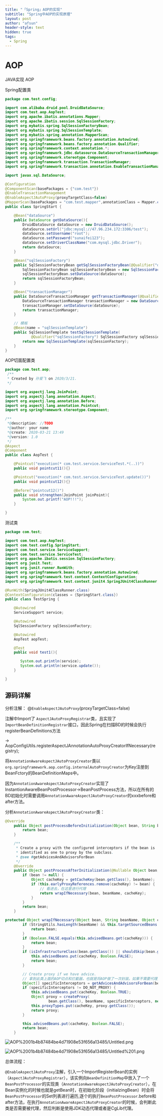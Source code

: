```yaml
---
title: "「Spring」AOP的实现"
subtitle: "Spring中AOP的实现原理"
layout: post
author: "afsun"
header-style: text
hidden: true
tags:
  - Spring
---
```

# AOP

JAVA实现 AOP

Spring配置类



```java
package com.test.config;

import com.alibaba.druid.pool.DruidDataSource;
import com.test.aop.AopTest;
import org.apache.ibatis.annotations.Mapper;
import org.apache.ibatis.session.SqlSessionFactory;
import org.mybatis.spring.SqlSessionFactoryBean;
import org.mybatis.spring.SqlSessionTemplate;
import org.mybatis.spring.annotation.MapperScan;
import org.springframework.beans.factory.annotation.Autowired;
import org.springframework.beans.factory.annotation.Qualifier;
import org.springframework.context.annotation.*;
import org.springframework.jdbc.datasource.DataSourceTransactionManager;
import org.springframework.stereotype.Component;
import org.springframework.transaction.TransactionManager;
import org.springframework.transaction.annotation.EnableTransactionManagement;

import javax.sql.DataSource;

@Configuration
@ComponentScan(basePackages = {"com.test"})
@EnableTransactionManagement
@EnableAspectJAutoProxy(proxyTargetClass=false)
@MapperScan(basePackages = "com.test.mapper",annotationClass = Mapper.class)
public class SpringStart {

    @Bean("dataSource")
    public DataSource getDataSource(){
        DruidDataSource dataSource = new DruidDataSource();
        dataSource.setUrl("jdbc:mysql://47.96.234.172:3306/test");
        dataSource.setUsername("root");
        dataSource.setPassword("sunaifei123");
        dataSource.setDriverClassName("com.mysql.jdbc.Driver");
        return dataSource;
    }

    @Bean("sqlSessionFactory")
    public SqlSessionFactoryBean getSqlSessionFactoryBean(@Qualifier("dataSource") DataSource dataSource){
        SqlSessionFactoryBean sqlSessionFactoryBean = new SqlSessionFactoryBean();
        sqlSessionFactoryBean.setDataSource(dataSource);
        return sqlSessionFactoryBean;
    }

    @Bean("transactionManager")
    public DataSourceTransactionManager getTransactionManager(@Qualifier("dataSource")@Autowired DataSource dataSource){
        DataSourceTransactionManager transactionManager = new DataSourceTransactionManager();
        transactionManager.setDataSource(dataSource);
        return transactionManager;
    }

    // 模板
    @Bean(name = "sqlSessionTemplate")
    public SqlSessionTemplate testSqlSessionTemplate(
            @Qualifier("sqlSessionFactory") SqlSessionFactory sqlSessionFactory) throws Exception {
        return new SqlSessionTemplate(sqlSessionFactory);
    }
}
```

AOP切面配置类

```java
package com.test.aop;   
 /**
 * Created by 孙爱飞 on 2020/3/21.
 */

import org.aspectj.lang.JoinPoint;
import org.aspectj.lang.annotation.Aspect;
import org.aspectj.lang.annotation.Before;
import org.aspectj.lang.annotation.Pointcut;
import org.springframework.stereotype.Component;

/**
 *@description: //TODO
 *@author: your name
 *@create: 2020-03-21 13:49
 *@version: 1.0
 */
@Aspect
@Component
public class AopTest {

    @Pointcut("execution(* com.test.service.ServiceTest.*(..))")
    public void pointcut11(){}

    @Pointcut("execution(* com.test.service.ServiceTest.update())")
    public void pointcut12(){}

    @Before("pointcut12()")
    public void strengthen(JoinPoint joinPoint){
        System.out.printf("AOP!!!");
    }

}
```

测试类

```java
package com.test;

import com.test.aop.AopTest;
import com.test.config.SpringStart;
import com.test.service.ServiceSupport;
import com.test.service.ServiceTest;
import org.apache.ibatis.session.SqlSessionFactory;
import org.junit.Test;
import org.junit.runner.RunWith;
import org.springframework.beans.factory.annotation.Autowired;
import org.springframework.test.context.ContextConfiguration;
import org.springframework.test.context.junit4.SpringJUnit4ClassRunner;

@RunWith(SpringJUnit4ClassRunner.class)
@ContextConfiguration(classes = {SpringStart.class})
public class TestSpring {

    @Autowired
    ServiceSupport service;

    @Autowired
    SqlSessionFactory sqlSessionFactory;

    @Autowired
    AopTest aopTest;

    @Test
    public void test1(){

       System.out.println(service);
       System.out.println(service.update());
    }

}
```

## 源码详解

分析注解： @`EnableAspectJAutoProxy`(proxyTargetClass=false)

注解中Import了 `AspectJAutoProxyRegistrar`类，且实现了`ImportBeanDefinitionRegistrar`接口，因此Spring在扫描BD的时候会执行registerBeanDefinitions方法

→ AopConfigUtils.registerAspectJAnnotationAutoProxyCreatorIfNecessary(registry);

将`AnnotationAwareAspectJAutoProxyCreator`类以`org.springframework.aop.config.internalAutoProxyCreator`为Key注册到BeanFctory的BeanDefinitionMaps中。

因为`AnnotationAwareAspectJAutoProxyCreator`实现了InstantionAwareBeanPostProcessor→BeanPostProcess方法，所以在所有的BD初始化时需要调用`AnnotationAwareAspectJAutoProxyCreator`的xxxbefore和after方法。

分析`AnnotationAwareAspectJAutoProxyCreator`类：

```java
@Override
	public Object postProcessBeforeInitialization(Object bean, String beanName) {
		return bean;
	}

	/**
	 * Create a proxy with the configured interceptors if the bean is
	 * identified as one to proxy by the subclass.
	 * @see #getAdvicesAndAdvisorsForBean
	 */
	@Override
	public Object postProcessAfterInitialization(@Nullable Object bean, String beanName) {
		if (bean != null) {
			Object cacheKey = getCacheKey(bean.getClass(), beanName);
			if (this.earlyProxyReferences.remove(cacheKey) != bean) {
				// 看进去，在这里进行代理
				return wrapIfNecessary(bean, beanName, cacheKey);
			}
		}
		return bean;
	}

protected Object wrapIfNecessary(Object bean, String beanName, Object cacheKey) {
		if (StringUtils.hasLength(beanName) && this.targetSourcedBeans.contains(beanName)) {
			return bean;
		}
		if (Boolean.FALSE.equals(this.advisedBeans.get(cacheKey))) {
			return bean;
		}
		if (isInfrastructureClass(bean.getClass()) || shouldSkip(bean.getClass(), beanName)) {
			this.advisedBeans.put(cacheKey, Boolean.FALSE);
			return bean;
		}

		// Create proxy if we have advice.
		// 拿到此类上面的AOP切点和拦截器，也就是将AOP做了一次封装。如果不需要代理则为null
		Object[] specificInterceptors = getAdvicesAndAdvisorsForBean(bean.getClass(), beanName, null);
		if (specificInterceptors != DO_NOT_PROXY) {
			this.advisedBeans.put(cacheKey, Boolean.TRUE);
			Object proxy = createProxy(
					bean.getClass(), beanName, specificInterceptors, new SingletonTargetSource(bean));
			this.proxyTypes.put(cacheKey, proxy.getClass());
			return proxy;
		}

		this.advisedBeans.put(cacheKey, Boolean.FALSE);
		return bean;
	}
```

![AOP%2001b4b87484be4d71908e53f656a13485/Untitled.png](http://tuchuansun.oss-cn-hangzhou.aliyuncs.com/typora/202005/09/145027-918485.png)

![AOP%2001b4b87484be4d71908e53f656a13485/Untitled%201.png](http://tuchuansun.oss-cn-hangzhou.aliyuncs.com/typora/202005/09/145034-194414.png)

总体流程：

`@EnableAspectJAutoProxy`注解，引入一个ImportRegisterBean的实例（`AspectJAutoProxyRegistrar`），该实例向`BeanDefinitionMap`中放入了一个`BeanPostProcessor`的实现类（`AnnotationAwareAspectJAutoProxyCreator`），在Bean实例化的时候也就是getBean时，在初始化阶段（initialzingBean）时会将`BeanPostProcessor`的Set列表进行遍历,逐个的执行`BeanPostProcessor`.before和after方法，在执行`AnnotationAwareAspectJAutoProxyCreator`的时候，会判断此类是否需要被代理，然后判断是使用JDK动态代理或者是CgLib代理。